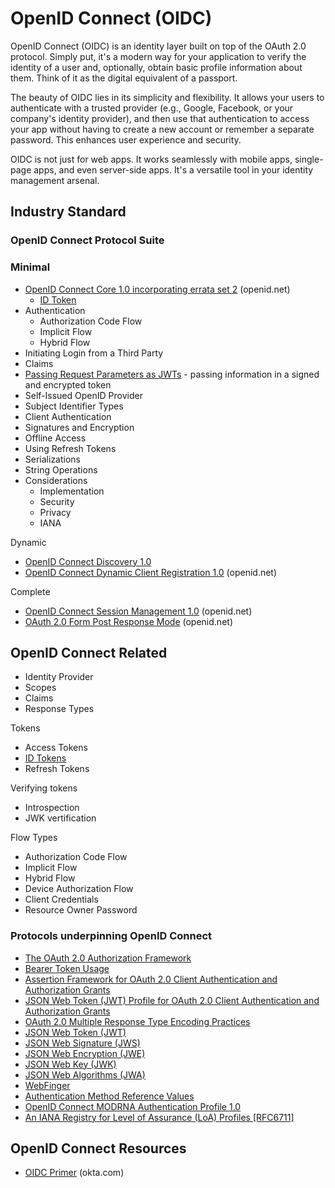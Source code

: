
# OpenID Connect (OIDC)

OpenID Connect (OIDC) is an identity layer built on top of the OAuth 2.0 protocol. Simply put, it's a modern way for your application to verify the identity of a user and, optionally, obtain basic profile information about them. Think of it as the digital equivalent of a passport.

The beauty of OIDC lies in its simplicity and flexibility. It allows your users to authenticate with a trusted provider (e.g., Google, Facebook, or your company's identity provider), and then use that authentication to access your app without having to create a new account or remember a separate password. This enhances user experience and security.

OIDC is not just for web apps. It works seamlessly with mobile apps, single-page apps, and even server-side apps. It's a versatile tool in your identity management arsenal.

## Industry Standard

### OpenID Connect Protocol Suite

### Minimal

* [OpenID Connect Core 1.0 incorporating errata set 2](https://openid.net/specs/openid-connect-core-1_0.html) (openid.net)
  * [ID Token](id-token.md)
* Authentication
  * Authorization Code Flow
  * Implicit Flow
  * Hybrid Flow
* Initiating Login from a Third Party
* Claims
* [Passing Request Parameters as JWTs](passing-request-paramaters-as-jwt.md) - passing information in a signed and encrypted token
* Self-Issued OpenID Provider
* Subject Identifier Types
* Client Authentication
* Signatures and Encryption
* Offline Access
* Using Refresh Tokens
* Serializations
* String Operations
* Considerations
  * Implementation
  * Security
  * Privacy
  * IANA

Dynamic

* [OpenID Connect Discovery 1.0](oidc-discovery)
* [OpenID Connect Dynamic Client Registration 1.0](https://openid.net/specs/openid-connect-registration-1_0.html) (openid.net)

Complete

* [OpenID Connect Session Management 1.0](https://openid.net/specs/openid-connect-session-1_0.html) (openid.net)
* [OAuth 2.0 Form Post Response Mode](https://openid.net/specs/oauth-v2-form-post-response-mode-1_0.html) (openid.net)

## OpenID Connect Related

* Identity Provider
* Scopes
* Claims
* Response Types

Tokens

* Access Tokens
* [ID Tokens](id-token)
* Refresh Tokens

Verifying tokens

* Introspection
* JWK vertification

Flow Types

* Authorization Code Flow
* Implicit Flow
* Hybrid Flow
* Device Authorization Flow
* Client Credentials
* Resource Owner Password

### Protocols underpinning OpenID Connect

* [The OAuth 2.0 Authorization Framework](https://datatracker.ietf.org/doc/html/rfc6749)
* [Bearer Token Usage](https://datatracker.ietf.org/doc/html/rfc6750)
* [Assertion Framework for OAuth 2.0 Client Authentication and Authorization Grants](https://datatracker.ietf.org/doc/html/rfc7521)
* [JSON Web Token (JWT) Profile for OAuth 2.0 Client Authentication and Authorization Grants](https://datatracker.ietf.org/doc/html/rfc7523)
* [OAuth 2.0 Multiple Response Type Encoding Practices](https://openid.net/specs/oauth-v2-multiple-response-types-1_0.html)
* [JSON Web Token (JWT)](../jwt/)
* [JSON Web Signature (JWS)](../jose/json-web-signature-jws.md)
* [JSON Web Encryption (JWE)](https://datatracker.ietf.org/doc/html/rfc7516)
* [JSON Web Key (JWK)](https://datatracker.ietf.org/doc/html/rfc7517)
* [JSON Web Algorithms (JWA)](https://datatracker.ietf.org/doc/html/rfc7518)
* [WebFinger](https://datatracker.ietf.org/doc/html/rfc7033)
* [Authentication Method Reference Values](https://datatracker.ietf.org/doc/html/rfc8176)
* [OpenID Connect MODRNA Authentication Profile 1.0](https://openid.net/specs/openid-connect-modrna-authentication-1_0.html)
* [An IANA Registry for Level of Assurance (LoA) Profiles [RFC6711]](https://www.rfc-editor.org/rfc/rfc6711.txt)

## OpenID Connect Resources

* [OIDC Primer](https://developer.okta.com/blog/2017/07/25/oidc-primer-part-1) (okta.com)